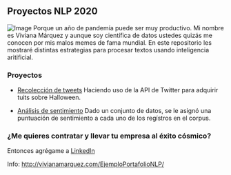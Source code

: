 ## Proyectos NLP 2020

![Image](https://ih1.redbubble.net/image.633487061.1521/st,small,845x845-pad,1000x1000,f8f8f8.u7.jpg)
Porque un año de pandemía puede ser muy productivo. Mi nombre es Viviana Márquez y aunque soy científica de datos ustedes quizás me conocen por mis malos memes de fama mundial. En este repositorio les mostraré distintas estrategias para procesar textos usando inteligencia aritificial. 
                                                                                                              

### Proyectos

- [Recolección de tweets](https://www.youtube.com/watch?v=dQw4w9WgXcQ&ab_channel=RickAstleyVEVO)
Haciendo uso de la API de Twitter para adquirir tuits sobre Halloween.

- [Análisis de sentimiento](https://www.youtube.com/watch?v=lPhYYRL-llk&ab_channel=manuelcascales)
Dado un conjunto de datos, se le asignó una puntuación de sentimiento a cada uno de los regístros en el corpus.


### ¿Me quieres contratar y llevar tu empresa al éxito cósmico? 

Entonces agrégame a [LinkedIn](https://www.linkedin.com/in/vivianamarquez/)

Info: http://vivianamarquez.com/EjemploPortafolioNLP/
